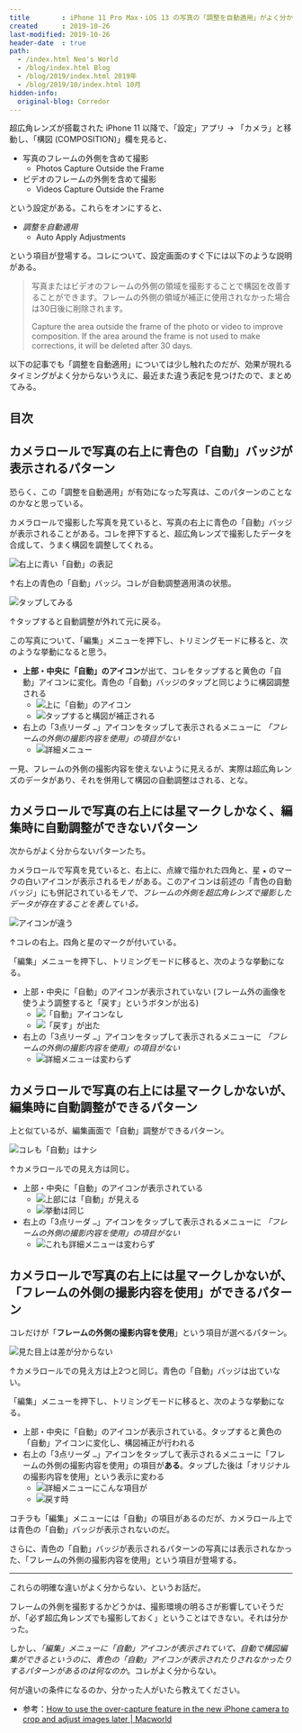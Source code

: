 ```yaml
---
title        : iPhone 11 Pro Max・iOS 13 の写真の「調整を自動適用」がよく分からない
created      : 2019-10-26
last-modified: 2019-10-26
header-date  : true
path:
  - /index.html Neo's World
  - /blog/index.html Blog
  - /blog/2019/index.html 2019年
  - /blog/2019/10/index.html 10月
hidden-info:
  original-blog: Corredor
---
```


超広角レンズが搭載された iPhone 11 以降で、「設定」アプリ → 「カメラ」と移動し、「構図 (COMPOSITION)」欄を見ると、

- 写真のフレームの外側を含めて撮影
  - Photos Capture Outside the Frame
- ビデオのフレームの外側を含めて撮影
  - Videos Capture Outside the Frame

という設定がある。これらをオンにすると、

- *調整を自動適用*
  - Auto Apply Adjustments

という項目が登場する。コレについて、設定画面のすぐ下には以下のような説明がある。

> 写真またはビデオのフレームの外側の領域を撮影することで構図を改善することができます。フレームの外側の領域が補正に使用されなかった場合は30日後に削除されます。
> 
> Capture the area outside the frame of the photo or video to improve composition. If the area around the frame is not used to make corrections, it will be deleted after 30 days.

以下の記事でも「調整を自動適用」については少し触れたのだが、効果が現れるタイミングがよく分からないうえに、最近また違う表記を見つけたので、まとめてみる。

## 目次

## カメラロールで写真の右上に青色の「自動」バッジが表示されるパターン

恐らく、この「調整を自動適用」が有効になった写真は、このパターンのことなのかなと思っている。

カメラロールで撮影した写真を見ていると、写真の右上に青色の「自動」バッジが表示されることがある。コレを押下すると、超広角レンズで撮影したデータを合成して、うまく構図を調整してくれる。

![右上に青い「自動」の表記](26-01-16.png)

↑右上の青色の「自動」バッジ。コレが自動調整適用済の状態。

![タップしてみる](26-01-01.png)

↑タップすると自動調整が外れて元に戻る。

この写真について、「編集」メニューを押下し、トリミングモードに移ると、次のような挙動になると思う。

- **上部・中央に「自動」のアイコン**が出て、コレをタップすると黄色の「自動」アイコンに変化。青色の「自動」バッジのタップと同じように構図調整される
  - ![上に「自動」のアイコン](26-01-02.png)
  - ![タップすると構図が補正される](26-01-03.png)
- 右上の「3点リーダ `…`」アイコンをタップして表示されるメニューに *「フレームの外側の撮影内容を使用」の項目がない*
  - ![詳細メニュー](26-01-04.png)

一見、フレームの外側の撮影内容を使えないように見えるが、実際は超広角レンズのデータがあり、それを併用して構図の自動調整はされる、とな。

## カメラロールで写真の右上には星マークしかなく、編集時に自動調整ができないパターン

次からがよく分からないパターンたち。

カメラロールで写真を見ていると、右上に、点線で描かれた四角と、星 `★` のマークの白いアイコンが表示されるモノがある。このアイコンは前述の「青色の自動バッジ」にも併記されているモノで、*フレームの外側を超広角レンズで撮影したデータが存在することを表している。*

![アイコンが違う](26-01-05.png)

↑コレの右上。四角と星のマークが付いている。

「編集」メニューを押下し、トリミングモードに移ると、次のような挙動になる。

- 上部・中央に「自動」のアイコンが表示されていない (フレーム外の画像を使うよう調整すると「戻す」というボタンが出る)
  - ![「自動」アイコンなし](26-01-06.png)
  - ![「戻す」が出た](26-01-07.png)
- 右上の「3点リーダ `…`」アイコンをタップして表示されるメニューに *「フレームの外側の撮影内容を使用」の項目がない*
  - ![詳細メニューは変わらず](26-01-08.png)

## カメラロールで写真の右上には星マークしかないが、編集時に自動調整ができるパターン

上と似ているが、編集画面で「自動」調整ができるパターン。

![コレも「自動」はナシ](26-01-09.png)

↑カメラロールでの見え方は同じ。

- 上部・中央に「自動」のアイコンが表示されている
  - ![上部には「自動」が見える](26-01-10.png)
  - ![挙動は同じ](26-01-11.png)
- 右上の「3点リーダ `…`」アイコンをタップして表示されるメニューに *「フレームの外側の撮影内容を使用」の項目がない*
  - ![これも詳細メニューは変わらず](26-01-12.png)

## カメラロールで写真の右上には星マークしかないが、「フレームの外側の撮影内容を使用」ができるパターン

コレだけが「**フレームの外側の撮影内容を使用**」という項目が選べるパターン。

![見た目上は差が分からない](26-01-13.png)

↑カメラロールでの見え方は上2つと同じ。青色の「自動」バッジは出ていない。

「編集」メニューを押下し、トリミングモードに移ると、次のような挙動になる。

- 上部・中央に「自動」のアイコンが表示されている。タップすると黄色の「自動」アイコンに変化し、構図補正が行われる
- 右上の「3点リーダ `…`」アイコンをタップして表示されるメニューに「フレームの外側の撮影内容を使用」の項目が**ある**。タップした後は「オリジナルの撮影内容を使用」という表示に変わる
  - ![詳細メニューにこんな項目が](26-01-14.png)
  - ![戻す時](26-01-15.png)

コチラも「編集」メニューには「自動」の項目があるのだが、カメラロール上では青色の「自動」バッジが表示されないのだ。

さらに、青色の「自動」バッジが表示されるパターンの写真には表示されなかった、「フレームの外側の撮影内容を使用」という項目が登場する。

---

これらの明確な違いがよく分からない、というお話だ。

フレームの外側を撮影するかどうかは、撮影環境の明るさが影響していそうだが、「必ず超広角レンズでも撮影しておく」ということはできない。それは分かった。

しかし、*「編集」メニューに「自動」アイコンが表示されていて、自動で構図編集ができるというのに、青色の「自動」アイコンが表示されたりされなかったりするパターンがあるのは何なのか*。コレがよく分からない。

何が違いの条件になるのか、分かった人がいたら教えてください。

- 参考：[How to use the over-capture feature in the new iPhone camera to crop and adjust images later | Macworld](https://www.macworld.com/article/3444637/how-to-use-the-over-capture-feature-in-the-new-iphone-camera-to-crop-and-adjust-images-later.html)
